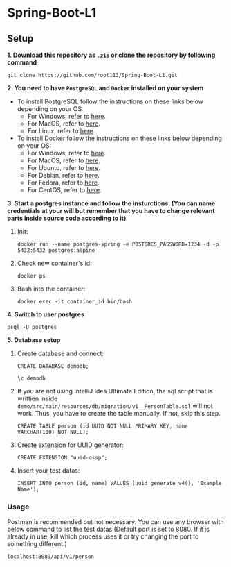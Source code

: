 # Spring-Boot-L1
## Setup
**1. Download this repository as ```.zip``` or clone the repository by following command**
```
git clone https://github.com/root113/Spring-Boot-L1.git
```

**2. You need to have ```PostgreSQL``` and ```Docker``` installed on your system**
   - To install PostgreSQL follow the instructions on these links below depending on your OS: 
      - For Windows, refer to [here](https://www.postgresqltutorial.com/install-postgresql/).
      - For MacOS, refer to [here](https://www.postgresqltutorial.com/install-postgresql-macos/).
      - For Linux, refer to [here](https://www.postgresql.org/download/linux/).
   - To install Docker follow the instructions on these links below depending on your OS:
      - For Windows, refer to [here](https://docs.docker.com/docker-for-windows/install/).
      - For MacOS, refer to [here](https://docs.docker.com/docker-for-mac/install/).
      - For Ubuntu, refer to [here](https://docs.docker.com/engine/install/ubuntu/).
      - For Debian, refer to [here](https://docs.docker.com/engine/install/debian/).
      - For Fedora, refer to [here](https://docs.docker.com/engine/install/fedora/).
      - For CentOS, refer to [here](https://docs.docker.com/engine/install/centos/).

**3. Start a postgres instance and follow the insturctions. (You can name credentials at your will but remember that you have to change relevant parts inside source code according to it)**
   1. Init:
      ```
      docker run --name postgres-spring -e POSTGRES_PASSWORD=1234 -d -p  5432:5432 postgres:alpine
      ```
   3. Check new container's id:
      ```
      docker ps
      ```
   3. Bash into the container:
      ```
      docker exec -it container_id bin/bash
      ```

**4. Switch to user postgres**
   ```
   psql -U postgres
   ```

**5. Database setup**
   1. Create database and connect:
      ```
      CREATE DATABASE demodb;
      ```
      ```
      \c demodb
      ```
   2. If you are not using IntelliJ Idea Ultimate Edition, the sql script that is writtien inside ```demo/src/main/resources/db/migration/v1__PersonTable.sql``` will not work. Thus, you have to create the table manually. If not, skip this step.
      ```
      CREATE TABLE person (id UUID NOT NULL PRIMARY KEY, name VARCHAR(100) NOT NULL);
      ```
   3. Create extension for UUID generator:
      ```
      CREATE EXTENSION "uuid-ossp";
      ```
   4. Insert your test datas:
      ```
      INSERT INTO person (id, name) VALUES (uuid_generate_v4(), 'Example Name');
      ```

### Usage
Postman is recommended but not necessary. You can use any browser with below command to list the test datas (Default port is set to 8080. If it is already in use, kill which process uses it or try changing the port to something different.)
```
localhost:8080/api/v1/person
```

